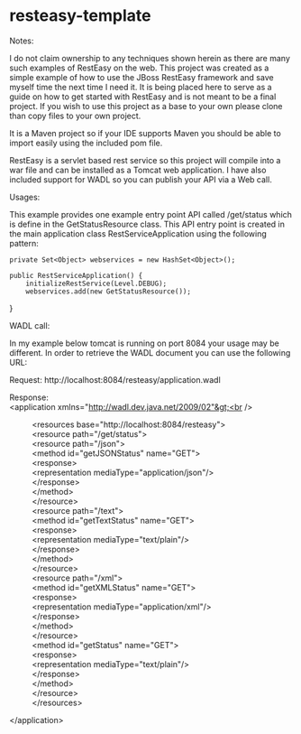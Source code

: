 # resteasy-template

<div>
<p>Notes:</p>   

I do not claim ownership to any techniques shown herein as there are many such examples of RestEasy on the web.
This project was created as a simple example of how to use the JBoss RestEasy framework and save myself time the next time I need it. 
It is being placed here to serve as a guide on how to get started with RestEasy and is not meant to be a final project. 
If you wish to use this project as a base to your own please clone than copy files to your own project. 

It is a Maven project so if your IDE supports Maven you should be able to import easily using the included pom file.

RestEasy is a servlet based rest service so this project will compile into a war file and can be installed as a Tomcat web application.
I have also included support for WADL so you can publish your API via a Web call.
</div>

<div>
<p>Usages:</p> 
This example provides one example entry point API called /get/status which is define in the GetStatusResource class. This API entry point is created in the main application class RestServiceApplication using the following pattern:

    private Set<Object> webservices = new HashSet<Object>();

    public RestServiceApplication() {
        initializeRestService(Level.DEBUG);
        webservices.add(new GetStatusResource());
   }


</div>

<div>
<p>WADL call:</p> 
In my example below tomcat is running on port 8084 your usage may be different. 
In order to retrieve the WADL document you can use the following URL:

Request:
http://localhost:8084/resteasy/application.wadl

Response:<br />
&lt;application xmlns="http://wadl.dev.java.net/2009/02"&gt;<br />
<p style="margin-left: 40px">
&lt;resources base="http://localhost:8084/resteasy"&gt;<br />
&lt;resource path="/get/status"&gt;<br />
&lt;resource path="/json"&gt;<br />
&lt;method id="getJSONStatus" name="GET"&gt;<br />
&lt;response&gt;<br />
&lt;representation mediaType="application/json"/&gt;<br />
&lt;/response&gt;<br />
&lt;/method&gt;<br />
&lt;/resource&gt;<br />
&lt;resource path="/text"&gt;<br />
&lt;method id="getTextStatus" name="GET"&gt;<br />
&lt;response&gt;<br />
&lt;representation mediaType="text/plain"/&gt;<br />
&lt;/response&gt;<br />
&lt;/method&gt;<br />
&lt;/resource&gt;<br />
&lt;resource path="/xml"&gt;<br />
&lt;method id="getXMLStatus" name="GET"&gt;<br />
&lt;response&gt;<br />
&lt;representation mediaType="application/xml"/&gt;<br />
&lt;/response&gt;<br />
&lt;/method&gt;<br />
&lt;/resource&gt;<br />
&lt;method id="getStatus" name="GET"&gt;<br />
&lt;response&gt;<br />
&lt;representation mediaType="text/plain"/&gt;<br />
&lt;/response&gt;<br />
&lt;/method&gt;<br />
&lt;/resource&gt;<br />
&lt;/resources&gt;<br />
</p>
&lt;/application&gt;<br />

</div>